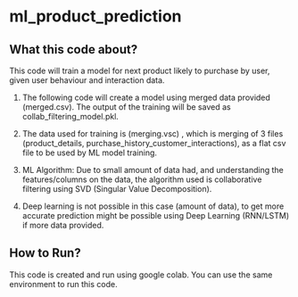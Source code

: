 # ml_product_prediction

## What this code about?

This code will train a model for next product likely to purchase by user, given user behaviour and interaction data.
 
1. The following code will create a model using merged data provided (merged.csv). The output of the training will be saved as collab_filtering_model.pkl.

2. The data used for training is (merging.vsc) , which is  merging of 3 files (product_details, purchase_history_customer_interactions), as a flat csv file to be used by ML model training.

3. ML Algorithm: Due to small amount of data had, and understanding the features/columns on the data, the algorithm used is collaborative filtering using SVD (Singular Value Decomposition).

4. Deep learning is not possible in this case (amount of data), to get more accurate prediction might be possible using Deep Learning (RNN/LSTM) if more data provided.

## How to Run?

This code is created and run using google colab. You can use the same environment to run this code.




